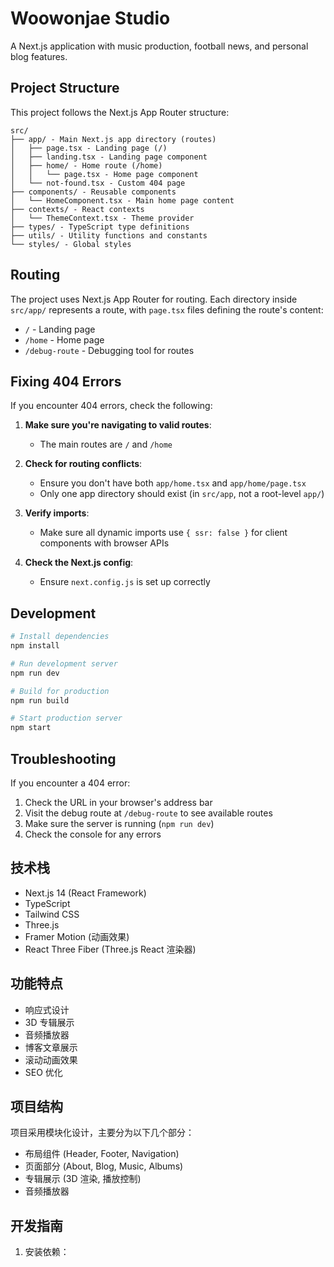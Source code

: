 # Woowonjae Studio

A Next.js application with music production, football news, and personal blog features.

## Project Structure

This project follows the Next.js App Router structure:

```
src/
├── app/ - Main Next.js app directory (routes)
│   ├── page.tsx - Landing page (/)
│   ├── landing.tsx - Landing page component
│   ├── home/ - Home route (/home)
│   │   └── page.tsx - Home page component
│   └── not-found.tsx - Custom 404 page
├── components/ - Reusable components
│   └── HomeComponent.tsx - Main home page content
├── contexts/ - React contexts
│   └── ThemeContext.tsx - Theme provider
├── types/ - TypeScript type definitions
├── utils/ - Utility functions and constants
└── styles/ - Global styles
```

## Routing

The project uses Next.js App Router for routing. Each directory inside `src/app/` represents a route, with `page.tsx` files defining the route's content:

- `/` - Landing page
- `/home` - Home page
- `/debug-route` - Debugging tool for routes

## Fixing 404 Errors

If you encounter 404 errors, check the following:

1. **Make sure you're navigating to valid routes**:
   - The main routes are `/` and `/home`

2. **Check for routing conflicts**:
   - Ensure you don't have both `app/home.tsx` and `app/home/page.tsx`
   - Only one app directory should exist (in `src/app`, not a root-level `app/`)

3. **Verify imports**:
   - Make sure all dynamic imports use `{ ssr: false }` for client components with browser APIs

4. **Check the Next.js config**:
   - Ensure `next.config.js` is set up correctly

## Development

```bash
# Install dependencies
npm install

# Run development server
npm run dev

# Build for production
npm run build

# Start production server
npm start
```

## Troubleshooting

If you encounter a 404 error:

1. Check the URL in your browser's address bar
2. Visit the debug route at `/debug-route` to see available routes
3. Make sure the server is running (`npm run dev`)
4. Check the console for any errors

## 技术栈

- Next.js 14 (React Framework)
- TypeScript
- Tailwind CSS
- Three.js
- Framer Motion (动画效果)
- React Three Fiber (Three.js React 渲染器)

## 功能特点

- 响应式设计
- 3D 专辑展示
- 音频播放器
- 博客文章展示
- 滚动动画效果
- SEO 优化

## 项目结构

项目采用模块化设计，主要分为以下几个部分：
- 布局组件 (Header, Footer, Navigation)
- 页面部分 (About, Blog, Music, Albums)
- 专辑展示 (3D 渲染, 播放控制)
- 音频播放器

## 开发指南

1. 安装依赖：
